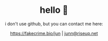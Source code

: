<h1 align="center">hello 👋</h1>

<p align="center">i don't use github, but you can contact me here:</p>

<p align="center">
  <a href="https://fakecrime.bio/jun">https://fakecrime.bio/jun</a> |
  <a href="mailto:junn@riseup.net">junn@riseup.net</a>
</p>
